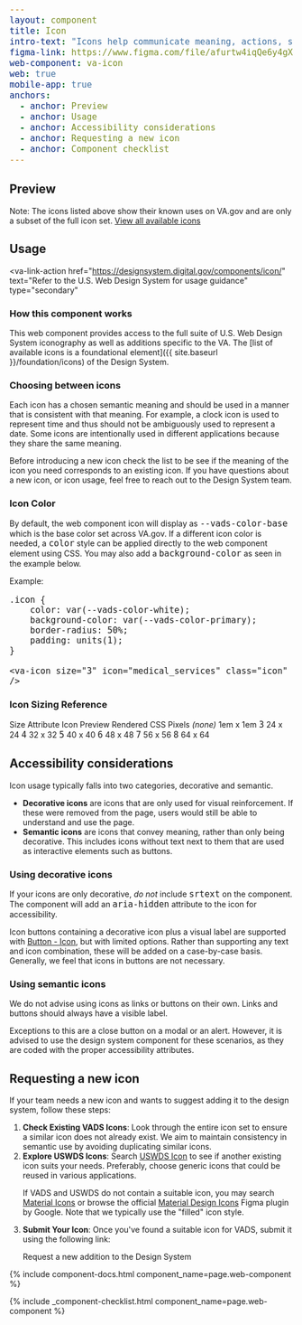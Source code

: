 ```yaml
---
layout: component
title: Icon
intro-text: "Icons help communicate meaning, actions, status, or feedback. This component provides an easy way to access the foundational iconography of the Design System."
figma-link: https://www.figma.com/file/afurtw4iqQe6y4gXfNfkkk/VADS-Component-Library?type=design&node-id=293%3A6211&mode=design&t=TEFuX0eQQAyBV7Xh-1
web-component: va-icon
web: true
mobile-app: true
anchors:
  - anchor: Preview
  - anchor: Usage
  - anchor: Accessibility considerations
  - anchor: Requesting a new icon
  - anchor: Component checklist
---
```


<style>
  /* Custom Page Styles */ 
  .icon-grid {
    display: grid;
    grid-template-columns: repeat(auto-fit, minmax(180px, 1fr));
    gap: 16px;
  }

  .icon-card {
    display: flex;
    flex-direction: column;
    align-items: center;
    justify-content: center;
    border: 1px solid #1b1b1b;
    text-align: center;
    background-color: #fff;
    aspect-ratio: 1 / 1;
  }

  .icon-label {
    margin-top: .5rem;
  }

  .icon-example {
    align-items: center;
    display: flex;
    gap: .5rem;
    margin-bottom: 1rem;
  }

  .icon {
    background-color: var(--vads-color-primary);
    border-radius: 50%;
    color: var(--vads-color-white);
    padding: .5rem;
  }

  .icon-table {
    background: #fff;
    border-collapse: collapse;
    width: 100%;
  }

  .icon-table th {
    background: #dfe1e2;
    width: 33%;
  }

  .icon-table th:last-child {
    width: 67%;
    text-align: left;
  }

  .icon-table tr > * {
    border: 1px solid #1b1b1b;
    padding: .5rem;
  }

  /* TODO: Normalize Roboto Mono */
  /* Reference: https://designsystem.digital.gov/design-tokens/typesetting/overview/ */
  code {
    font-size: calc(1rem * .95);
  }

</style>

## Preview
<div class="vads-u-margin-bottom--3">
  <va-radio
    label="Sort icons by:"
    id="sort-icons-radio"
    onChange="sortIcons()"
  >
    <va-radio-option
      label="Category"
      name="sort-icons"
      value="category"
    />
    <va-radio-option
      label="Icon Name (A-Z)"
      name="sort-icons"
      value="name"
      checked
    />
  </va-radio> 
</div>

<div id="icons-container" class="icons-container vads-u-margin-bottom--3">
  <!-- The table will be dynamically rendered here -->
</div>

<va-alert status="info" slim>
  Note: The icons listed above show their known uses on VA.gov and are only a subset of the full icon set. <a href="{{ storybook_path }}/storybook/?path=/story/uswds-va-icon--icons">View all available icons</a>
</va-alert>

## Usage

<va-link-action
  href="https://designsystem.digital.gov/components/icon/"
  text="Refer to the U.S. Web Design System for usage guidance"
  type="secondary"
></va-link-action>

### How this component works

This web component provides access to the full suite of U.S. Web Design System iconography as well as additions specific to the VA. The [list of available icons is a foundational element]({{ site.baseurl }}/foundation/icons) of the Design System.

### Choosing between icons

Each icon has a chosen semantic meaning and should be used in a manner that is consistent with that meaning. For example, a clock icon is used to represent time and thus should not be ambiguously used to represent a date. Some icons are intentionally used in different applications because they share the same meaning.

Before introducing a new icon check the list to be see if the meaning of the icon you need corresponds to an existing icon. If you have questions about a new icon, or icon usage, feel free to reach out to the Design System team.

### Icon Color

By default, the web component icon will display as `--vads-color-base` which is the base color set across VA.gov. If a different icon color is needed, a `color` style can be applied directly to the web component element using CSS. You may also add a `background-color` as seen in the example below.

<div class="icon-example">
  Example: <va-icon size="3" icon="medical_services" class="icon" />
</div>

```
.icon {
    color: var(--vads-color-white);
    background-color: var(--vads-color-primary);
    border-radius: 50%;
    padding: units(1);
}

<va-icon size="3" icon="medical_services" class="icon" />
```

### Icon Sizing Reference

<va-table table-type="bordered">
  <va-table-row>
    <span>Size Attribute</span>
    <span>Icon Preview</span>
    <span>Rendered CSS Pixels</span>
  </va-table-row>
  <va-table-row>
    <span><i>(none)</i></span>
    <span><va-icon icon="search" /></span>
    <span>1em x 1em</span>
  </va-table-row>
  <va-table-row>
    <span><code class="code vads-u-border--1px vads-u-border-color--gray-light">3</code></span>
    <span><va-icon icon="search" size="3" /></span>
    <span>24 x 24</span>
  </va-table-row>
  <va-table-row>
    <span><code class="code vads-u-border--1px vads-u-border-color--gray-light">4</code></span>
    <span><va-icon icon="search" size="4" /></span>
    <span>32 x 32</span>
  </va-table-row>
  <va-table-row>
    <span><code class="code vads-u-border--1px vads-u-border-color--gray-light">5</code></span>
    <span><va-icon icon="search" size="5" /></span>
    <span>40 x 40</span>
  </va-table-row>
  <va-table-row>
    <span><code class="code vads-u-border--1px vads-u-border-color--gray-light">6</code></span>
    <span><va-icon icon="search" size="6" /></span>
    <span>48 x 48</span>
  </va-table-row>
  <va-table-row>
    <span><code class="code vads-u-border--1px vads-u-border-color--gray-light">7</code></span>
    <span><va-icon icon="search" size="7" /></span>
    <span>56 x 56</span>
  </va-table-row>
  <va-table-row>
    <span><code class="code vads-u-border--1px vads-u-border-color--gray-light">8</code></span>
    <span><va-icon icon="search" size="8" /></span>
    <span>64 x 64</span>
  </va-table-row>
</va-table>

## Accessibility considerations
Icon usage typically falls into two categories, decorative and semantic.

- **Decorative icons** are icons that are only used for visual reinforcement. If these were removed from the page, users would still be able to understand and use the page.
- **Semantic icons** are icons that convey meaning, rather than only being decorative. This includes icons without text next to them that are used as interactive elements such as buttons.

### Using decorative icons

If your icons are only decorative, _do not_ include <code>srtext</code> on the component. The component will add an <code>aria-hidden</code> attribute to the icon for accessibility.

Icon buttons containing a decorative icon plus a visual label are supported with <a href="{{ site.baseurl }}/components/button-icon">Button - Icon</a>, but with limited options. Rather than supporting any text and icon combination, these will be added on a case-by-case basis. Generally, we feel that icons in buttons are not necessary.

### Using semantic icons

We do not advise using icons as links or buttons on their own. Links and buttons should always have a visible label.

Exceptions to this are a close button on a modal or an alert. However, it is advised to use the design system component for these scenarios, as they are coded with the proper accessibility attributes.

## Requesting a new icon
<p>
  If your team needs a new icon and wants to suggest adding it to the design system, follow these steps:
</p>

<ol>
  <li>
    <strong>Check Existing VADS Icons</strong>:
    Look through the entire icon set to ensure a similar icon does not already exist. We aim to maintain consistency in semantic use by avoiding duplicating similar icons.
    </li>
    <li>
      <strong>Explore USWDS Icons</strong>:
      Search
      <a href="https://designsystem.digital.gov/components/icon/">USWDS Icon</a> to see if another existing icon suits your
      needs. Preferably, choose generic icons that could be reused in various applications.
      <p>If VADS and USWDS do not contain a suitable icon, you may search <a href="https://fonts.google.com/icons">Material
          Icons</a> or browse the official <a href="https://www.figma.com/community/file/1014241558898418245/material-design-icons">Material Design Icons</a> Figma plugin by Google. Note that we typically use the "filled" icon style.</p>
      </li>
  <li>
    <strong>Submit Your Icon</strong>: Once you've found a suitable icon for VADS, submit it using the following link:
    <p>
      <va-action-link href="{{ site.request_addition_link }}">Request a new addition to the Design System</va-action-link>
    </p>
  </li>
</ol>

{% include component-docs.html component_name=page.web-component %}

<script>
  const icons = {{ site.data.icons | jsonify }};

  function sortIcons() {
    const sortBy = document.querySelector('#sort-icons-radio :checked').value;

    if (sortBy === 'name') {
      renderIconTable(icons.sort((a, b) => a.id.localeCompare(b.id)));
    } else if (sortBy === 'category') {
      const categoryGroups = icons.reduce((groups, icon) => {
        icon.category.split(',').map((cat) => cat.trim()).forEach((category) => {
          if (!groups[category]) groups[category] = [];
          groups[category].push(icon);
        });
        return groups;
      }, {});
      renderCategoryTables(categoryGroups);
    }
  }

  function renderIconTable(sortedIcons) {
    const container = document.getElementById('icons-container');
    container.innerHTML = `
      <div class="icon-grid">
        ${sortedIcons
          .map(
            (icon) => `
            <div class="icon-card">
              <va-icon icon="${icon.id}" size="3"></va-icon>
              <div class="icon-label">
                <code>${icon.id}</code>
              </div>
            </div>
          `
          )
          .join('')}
      </div>
    `;
  }

  function renderCategoryTables(categoryGroups) {
    const container = document.getElementById('icons-container');
    const sortedCategories = Object.keys(categoryGroups).sort();
    container.innerHTML = sortedCategories
      .map(
        (category) => `
          <h3>${category}</h3>
          <table class="icon-table">
            <thead>
              <tr>
                <th>Preview</th>
                <th><code>icon</code></th>
              </tr>
            </thead>
            <tbody>
            ${categoryGroups[category]
              .map(
                (icon) => `
              <tr>
                <td class="vads-u-text-align--center">
                  <va-icon icon="${icon.id}" size="3" />
                </td>
                <td>
                  <code>${icon.id}</code>
                </td>
              </tr>
            `
              )
              .join('')}
            </tbody>
          </table>
        `
      )
      .join('');
  }

  // Initial render
  renderIconTable(icons);
</script>

{% include _component-checklist.html component_name=page.web-component %}
